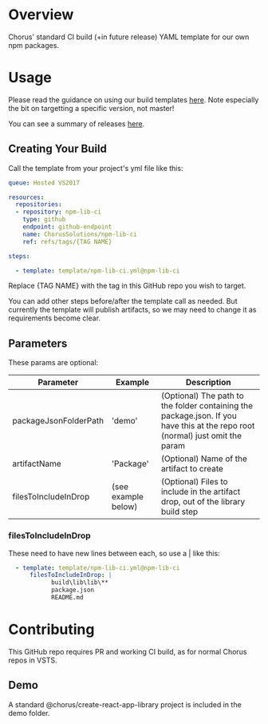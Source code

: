 # Overview
Chorus' standard CI build (+in future release) YAML template for our own npm packages.

# Usage
Please read the guidance on using our build templates [here](https://github.com/ChorusSolutions/chorus-yaml-ci).
Note especially the bit on targetting a specific version, not master!

You can see a summary of releases [here](releases.md).

## Creating Your Build
Call the template from your project's yml file like this:

```yaml
queue: Hosted VS2017

resources:
  repositories:
  - repository: npm-lib-ci
    type: github
    endpoint: github-endpoint
    name: ChorusSolutions/npm-lib-ci
    ref: refs/tags/{TAG NAME}

steps:

  - template: template/npm-lib-ci.yml@npm-lib-ci
```

Replace {TAG NAME} with the tag in this GitHub repo you wish to target.

You can add other steps before/after the template call as needed.
But currently the template will publish artifacts, so we may need to change it as requirements become clear.

## Parameters
These params are optional:

| Parameter | Example | Description |
| --------- | ------- | ----------- |
| packageJsonFolderPath   | 'demo' | (Optional) The path to the folder containing the package.json. If you have this at the repo root (normal) just omit the param |
| artifactName | 'Package' | (Optional) Name of the artifact to create |
| filesToIncludeInDrop | (see example below) | (Optional) Files to include in the artifact drop, out of the library build step |

### filesToIncludeInDrop
These need to have new lines between each, so use a | like this:

```yaml
  - template: template/npm-lib-ci.yml@npm-lib-ci
      filesToIncludeInDrop: |
            build\lib\lib\**
            package.json
            README.md
```

# Contributing
This GitHub repo requires PR and working CI build, as for normal Chorus repos in VSTS.

## Demo
A standard @chorus/create-react-app-library project is included in the demo folder.